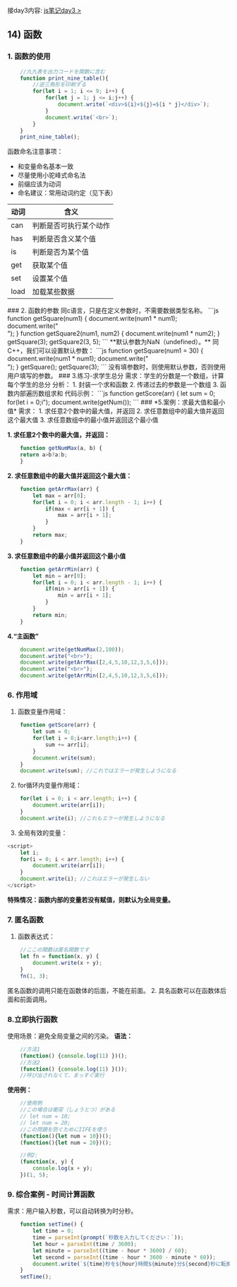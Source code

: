 接day3内容: [js笔记day3 >](./js笔记day3.md)
## 14) 函数
### 1. 函数的使用
```js
	//九九表を出力コードを関数に含む
	function print_nine_table(){
		//逆三角形を印刷する
		for(let i = 1; i <= 9; i++) {
			for(let j = 1; j <= i;j++) {
				document.write(`<div>${i}×${j}=${i * j}</div>`);
			}
			document.write(`<br>`);
		}
	}
	print_nine_table();
```
函数命名注意事项：
- 和变量命名基本一致
- 尽量使用小驼峰式命名法
- 前缀应该为动词
- 命名建议：常用动词约定（见下表）
<table>
	<thead>
		<th>动词</th>
		<th>含义</th>
	</thead>
	<tbody>
		<tr>
			<td>can</td>
			<td>判断是否可执行某个动作</td>
		</tr>
		<tr>                
			<td>has</td>
			<td>判断是否含义某个值</td>
		</tr>
		<tr>
			<td>is</td>
			<td>判断是否为某个值</td>
		</tr>
		<tr>
			<td>get</td>
			<td>获取某个值</td>
		</tr>
		<tr>
			<td>set</td>
			<td>设置某个值</td>
		</tr>
		<tr>
			<td>load</td>
			<td>加载某些数据</td>
		</tr>
	</tbody>
</table>
### 2. 函数的参数
同c语言，只是在定义参数时，不需要数据类型名称。
```js
	function getSquare(num1) {
		document.write(num1 * num1);
		document.write("<br>");
	}
	function getSquare2(num1, num2) {
		document.write(num1 * num2);
	}
	getSquare(3);
	getSquare2(3, 5);
```
**默认参数为NaN（undefined）。**
同C++，我们可以设置默认参数：
```js
	function getSquare(num1 = 30) {
		document.write(num1 * num1);
		document.write("<br>");
	}
	getSquare();
	getSquare(3);
```
没有填参数时，则使用默认参数，否则使用用户填写的参数。
### 3.练习-求学生总分
需求：学生的分数是一个数组，计算每个学生的总分
分析：
1. 封装一个求和函数
2. 传递过去的参数是一个数组
3. 函数内部遍历数组求和
代码示例：
```js
	function getScore(arr) {
		let sum = 0;
		for(let i = 0;i<arr.length;i++) {
			sum += arr[i];
		}
		document.write(sum);
	}
	let arr = [45,50,70,90,100,99,80,76,92,82,77,40];
	getScore(arr);
```
### 4. 函数返回值
```js
	function getSum(a, b) {
		return a+b;
	}
	function getNum() {
		return 200;
	}
	document.write(getSum(1,2));
	document.write("<br>");
	document.write(getNum());
```
### *5.案例：求最大值和最小值*
需求：
1. 求任意2个数中的最大值，并返回
2. 求任意数组中的最大值并返回这个最大值
3. 求任意数组中的最小值并返回这个最小值

**1. 求任意2个数中的最大值，并返回：**
```js
	function getNumMax(a, b) {
	return a>b?a:b;
	}
```
**2. 求任意数组中的最大值并返回这个最大值：**
```js
	function getArrMax(arr) {
		let max = arr[0];
		for(let i = 0; i < arr.length - 1; i++) {
			if(max < arr[i + 1]) {
				max = arr[i + 1];
			}
		}
		return max;
	}
```
**3. 求任意数组中的最小值并返回这个最小值**
```js
	function getArrMin(arr) {
		let min = arr[0];
		for(let i = 0; i < arr.length - 1; i++) {
			if(min > arr[i + 1]) {
				min = arr[i + 1];
			}
		}
		return min;
	}
```
**4.“主函数”**
```js
	document.write(getNumMax(2,100));
	document.write("<br>");
	document.write(getArrMax([2,4,5,10,12,3,5,6]));
	document.write("<br>");
	document.write(getArrMin([2,4,5,10,12,3,5,6]));
```
### 6. 作用域
1. 函数变量作用域：
```js
	function getScore(arr) {
		let sum = 0;
		for(let i = 0;i<arr.length;i++) {
			sum += arr[i];
		}
		document.write(sum);
	}
	document.write(sum); //これではエラーが発生しようになる
```
2. for循环内变量作用域：
```js
	for(let i = 0; i < arr.length; i++) {
		document.write(arr[i]);
	}
	document.write(i); //これもエラーが発生しようになる
```
3. 全局有效的变量：
```js
<script>
	let i;
	for(i = 0; i < arr.length; i++) {
		document.write(arr[i]);
	}
	document.write(i); //これはエラーが発生しない
</script>
```
**特殊情况：函数内部的变量若没有赋值，则默认为全局变量。**
### 7. 匿名函数
1. 函数表达式：
```js
	//ここの関数は匿名関数です
	let fn = function(x, y) {
		document.write(x + y);
	}
	fn(1, 3);
```
匿名函数的调用只能在函数体的后面，不能在前面。
2. 具名函数可以在函数体后面和前面调用。
### 8.立即执行函数
使用场景：避免全局变量之间的污染。
**语法：**
```js
	//方法1
	(function() {console.log(11) })();
	//方法2
	(function() {console.log(11) }());
	//呼び出されなくて、まっすぐ実行
```
**使用例：**
```js
	//使用例
	//この場合は衝突（しょうとつ）がある
	// let num = 10;
	// let num = 20;
	//この問題を防ぐためにIIFEを使う
	(function(){let num = 10})();
	(function(){let num = 20})();

	//例2:
	(function(x, y) {
		console.log(x + y);
	})(1, 5);
```
### 9. 综合案例 - 时间计算函数
需求：用户输入秒数，可以自动转换为时分秒。
```js
	function setTime() {
		let time = 0;
		time = parseInt(prompt(`秒数を入力してください：`));
		let hour = parseInt(time / 3600);
		let minute = parseInt((time - hour * 3600) / 60); 
		let second = parseInt((time - hour * 3600 - minute * 60));
		document.write(`${time}秒を${hour}時間${minute}分${second}秒に転換する。`);
	}
	setTime();
```